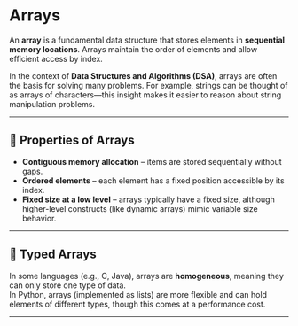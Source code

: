 # Arrays

An **array** is a fundamental data structure that stores elements in **sequential memory locations**. Arrays maintain the order of elements and allow efficient access by index.

In the context of **Data Structures and Algorithms (DSA)**, arrays are often the basis for solving many problems. For example, strings can be thought of as arrays of characters—this insight makes it easier to reason about string manipulation problems.

---

## 📌 Properties of Arrays

- **Contiguous memory allocation** – items are stored sequentially without gaps.
- **Ordered elements** – each element has a fixed position accessible by its index.
- **Fixed size at a low level** – arrays typically have a fixed size, although higher-level constructs (like dynamic arrays) mimic variable size behavior.

---

## 🔎 Typed Arrays

In some languages (e.g., C, Java), arrays are **homogeneous**, meaning they can only store one type of data.  
In Python, arrays (implemented as lists) are more flexible and can hold elements of different types, though this comes at a performance cost.

---
